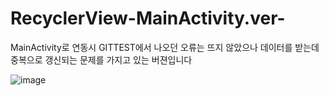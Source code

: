 # RecyclerView-MainActivity.ver-

MainActivity로 연동시 GITTEST에서 나오던 오류는 뜨지 않았으나 데이터를 받는데 중복으로 갱신되는 문제를 가지고 있는 버젼입니다

![image](https://user-images.githubusercontent.com/7522774/178482971-69d6dd86-0890-42c7-8793-11566a792c63.png)
